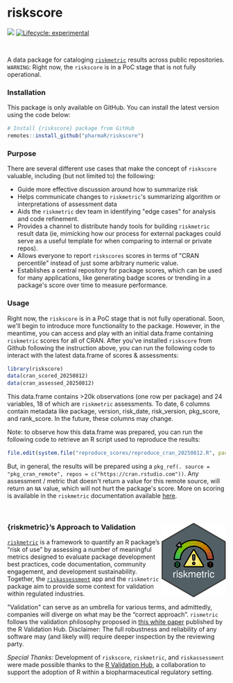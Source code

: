 
# riskscore

<!-- badges: start -->
[<img
src="https://img.shields.io/badge/Slack-RValidationHub-blue?style=flat&logo=slack">](https://RValidationHub.slack.com)
[![Lifecycle:
experimental](https://img.shields.io/badge/lifecycle-experimental-orange.svg)](https://lifecycle.r-lib.org/articles/stages.html#experimental)
<!-- badges: end -->

<br>

A data package for cataloging
[`riskmetric`](https://github.com/pharmaR/riskmetric) results across public
repositories. `WARNING`: Right now, the `riskscore` is in a PoC stage that is not fully operational. 

### Installation

This package is only available on GitHub. You can install the latest version
using the code below:

``` r
# Install {riskscore} package from GitHub
remotes::install_github("pharmaR/riskscore")

```

### Purpose

There are several different use cases that make the concept of `riskscore` 
valuable, including (but not limited to) the following:

- Guide more effective discussion around how to summarize risk
- Helps communicate changes to `riskmetric`'s summarizing algorithm or interpretations of assessment data
- Aids the `riskmetric` dev team in identifying "edge cases" for analysis and code refinement.
- Provides a channel to distribute handy tools for building `riskmetric` result data (ie, mimicking how our process for external packages could serve as a useful template for when comparing to internal or private repos).
- Allows everyone to report `riskscores` scores in terms of "CRAN percentile" instead of just some arbitrary numeric value.
- Establishes a central repository for package scores, which can be used for many applications, like generating badge scores or trending in a package's score over time to measure performance.


### Usage

Right now, the `riskscore` is in a PoC stage that is not fully operational. 
Soon, we'll begin to introduce more functionality to the package. However, in
the meantime, you can access and play with an initial data.frame containing
`riskmetric` scores for all of CRAN. After you've installed `riskscore` from
Github following the instruction above, you can run the following code to
interact with the latest data.frame of scores & assessments:

```r
library(riskscore)
data(cran_scored_20250812)
data(cran_assessed_20250812)
```

This data.frame contains >20k observations (one row per package) and 24 
variables, 18 of which are `riskmetric` assessments. To date, 6 columns contain
metadata like package, version, risk_date, risk_version, pkg_score, and 
rank_score. In the future, these columns may change.

Note: to observe how this data.frame was prepared, you can run the following
code to retrieve an R script used to reproduce the results:

```r
file.edit(system.file("reproduce_scores/reproduce_cran_20250812.R", package = "riskscore"))
```

But, in general, the results will be prepared using a 
`pkg_ref(. source = "pkg_cran_remote", repos = c("https://cran.rstudio.com"))`. 
Any assessment / metric that doesn't return a value for this remote source, will
return an `NA` value, which will not hurt the package's score. More on scoring
is available in the `riskmetric` documentation available [here](https://pharmar.github.io/riskmetric/articles/riskmetric.html#score-our-metrics).


<br>

### {riskmetric}’s Approach to Validation <a href='https://pharmar.github.io/riskmetric/'><img src="man/figures/hex-riskmetric-aspconfig.png" align="right" height="172" style="float:right; height:172px;"/></a>

[`riskmetric`](https://github.com/pharmaR/riskmetric) is a framework to quantify
an R package’s “risk of use” by assessing a number of meaningful metrics
designed to evaluate package development best practices, code documentation,
community engagement, and development sustainability. Together, the
[`riskassessment`](https://github.com/pharmaR/riskassessment) app and the
`riskmetric` package aim to provide some context for validation within regulated
industries.

"Validation" can serve as an umbrella for various terms, and admittedly,
companies will diverge on what may be the “correct approach”. `rismetric`
follows the validation philosophy proposed in [this white
paper](https://www.pharmar.org/white-paper/) published by the R Validation Hub.
Disclaimer: The full robustness and reliability of any software may (and likely
will) require deeper inspection by the reviewing party.

*Special Thanks:* Development of `riskscore`, `riskmetric`, and  `riskassessment`
were made possible thanks to the [R Validation
Hub](https://www.pharmar.org/about/), a collaboration to support the adoption of
R within a biopharmaceutical regulatory setting.

<br>

<br>

<br>
